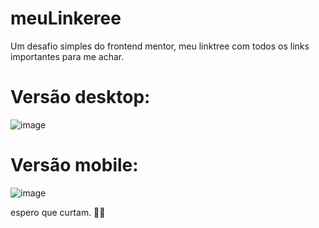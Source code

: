 # meuLinkeree
Um desafio simples do frontend mentor, meu linktree com todos os links importantes para me achar.

# Versão desktop:
![image](https://github.com/user-attachments/assets/60f0b8aa-693c-44c8-8dba-bd2b02663ce5)

# Versão mobile:
![image](https://github.com/user-attachments/assets/4b010a13-2874-4a6e-98e9-9fafc37dcd31)

espero que curtam. 💚🖤
